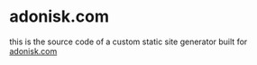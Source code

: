 # adonisk.com

this is the source code of a custom static site generator built for [adonisk.com](http://adonisk.com)
